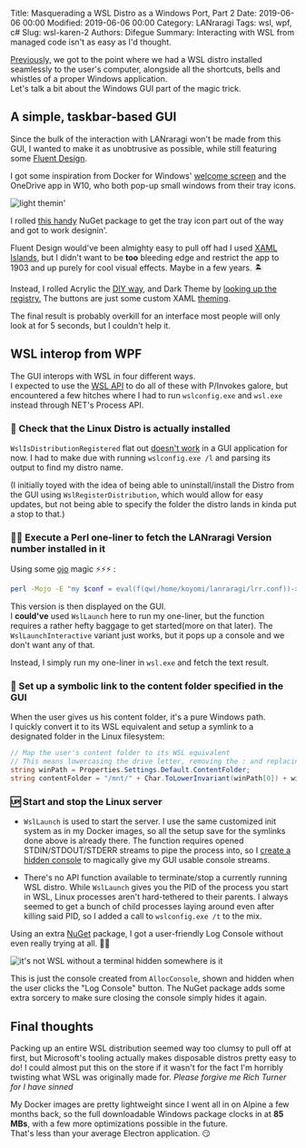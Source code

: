 Title: Masquerading a WSL Distro as a Windows Port, Part 2
Date: 2019-06-06 00:00
Modified: 2019-06-06 00:00
Category: LANraragi
Tags: wsl, wpf, c#
Slug: wsl-karen-2
Authors: Difegue
Summary: Interacting with WSL from managed code isn't as easy as I'd thought.

[Previously,]({static}/wsl-karen-1.html) we got to the point where we had a WSL distro installed seamlessly to the user's computer, alongside all the shortcuts, bells and whistles of a proper Windows application.  
Let's talk a bit about the Windows GUI part of the magic trick.  

## A simple, taskbar-based GUI  

Since the bulk of the interaction with LANraragi won't be made from this GUI, I wanted to make it as unobtrusive as possible, while still featuring some [Fluent Design](https://www.microsoft.com/design/fluent/).  

I got some inspiration from Docker for Windows' [welcome screen](https://docs.docker.com/docker-for-windows/images/docker-app-welcome.png) and the OneDrive app in W10, who both pop-up small windows from their tray icons.

![light themin']({static}/images/karen-light.jpg)  

I rolled [this handy](https://www.nuget.org/packages/Hardcodet.NotifyIcon.Wpf/) NuGet package to get the tray icon part out of the way and got to work designin'.  

Fluent Design would've been almighty easy to pull off had I used [XAML Islands](https://docs.microsoft.com/en-us/windows/apps/desktop/modernize/xaml-islands), but I didn't want to be **too** bleeding edge and restrict the app to 1903 and up purely for cool visual effects. Maybe in a few years. 🏝   

Instead, I rolled Acrylic the [DIY way](https://withinrafael.com/2018/02/01/adding-acrylic-blur-to-your-windows-10-apps-redstone-4-desktop-apps/), and Dark Theme by [looking up the registry.](https://engy.us/blog/2018/10/20/dark-theme-in-wpf/) The buttons are just some custom XAML [theming](https://github.com/Difegue/Karen/blob/master/Karen/App.xaml#L69).  

The final result is probably overkill for an interface most people will only look at for 5 seconds, but I couldn't help it. 

## WSL interop from WPF

The GUI interops with WSL in four different ways.  
I expected to use the [WSL API](https://docs.microsoft.com/en-us/windows/desktop/api/_wsl/) to do all of these with P/Invokes galore, but encountered a few hitches where I had to run `wslconfig.exe` and `wsl.exe` instead through NET's Process API.

### 🐧 Check that the Linux Distro is actually installed

`WslIsDistributionRegistered` flat out [doesn't work](https://stackoverflow.com/questions/55681500/why-did-wslapi-suddenly-stop-working-in-wpf-applications) in a GUI application for now. I had to make due with running `wslconfig.exe /l` and parsing its output to find my distro name.  

(I initially toyed with the idea of being able to uninstall/install the Distro from the GUI using `WslRegisterDistribution`, which would allow for easy updates, but not being able to specify the folder the distro lands in kinda put a stop to that.)

### 🐱‍💻 Execute a Perl one-liner to fetch the LANraragi Version number installed in it

Using some [ojo](https://mojolicious.org/perldoc/ojo) magic ⚡⚡⚡ :
~~~~bash
perl -Mojo -E "my $conf = eval(f(qw(/home/koyomi/lanraragi/lrr.conf))->slurp); say %$conf{version}.q/ - '/.%$conf{version_name}.q/'/ "
~~~~

This version is then displayed on the GUI.  
I **could've** used `WslLaunch` here to run my one-liner, but the function requires a rather hefty baggage to get started(more on that later). The `WslLaunchInteractive` variant just works, but it pops up a console and we don't want any of that.  

Instead, I simply run my one-liner in `wsl.exe` and fetch the text result.

### 📂 Set up a symbolic link to the content folder specified in the GUI

When the user gives us his content folder, it's a pure Windows path.   
I quickly convert it to its WSL equivalent and setup a symlink to a designated folder in the Linux filesystem:  

~~~~c#
// Map the user's content folder to its WSL equivalent
// This means lowercasing the drive letter, removing the : and replacing every \ by a /.
string winPath = Properties.Settings.Default.ContentFolder;
string contentFolder = "/mnt/" + Char.ToLowerInvariant(winPath[0]) + winPath.Substring(1).Replace(":", "").Replace("\\", "/");
~~~~

### 🆙 Start and stop the Linux server

* `WslLaunch` is used to start the server. I use the same customized init system as in my Docker images, so all the setup save for the symlinks done above is already there. The function requires opened STDIN/STDOUT/STDERR streams to pipe the process into, so I [create a hidden console](https://docs.microsoft.com/en-us/windows/console/allocconsole) to magically give my GUI usable console streams.

* There's no API function available to terminate/stop a currently running WSL distro. While `WslLaunch` gives you the PID of the process you start in WSL, Linux processes aren't hard-tethered to their parents. I always seemed to get a bunch of child processes laying around even after killing said PID, so I added a call to `wslconfig.exe /t` to the mix.

Using an extra [NuGet](https://www.nuget.org/packages/HideConsoleOnClose/) package, I got a user-friendly Log Console without even really trying at all. 🥤😎

![it's not WSL without a terminal hidden somewhere is it]({static}/images/karen-dark.jpg)  

This is just the console created from `AllocConsole`, shown and hidden when the user clicks the "Log Console" button. The NuGet package adds some extra sorcery to make sure closing the console simply hides it again.

## Final thoughts 

Packing up an entire WSL distribution seemed way too clumsy to pull off at first, but Microsoft's tooling actually makes disposable distros pretty easy to do! I could almost put this on the store if it wasn't for the fact I'm horribly twisting what WSL was originally made for. _Please forgive me Rich Turner for I have sinned_  

My Docker images are pretty lightweight since I went all in on Alpine a few months back, so the full downloadable Windows package clocks in at **85 MBs**, with a few more optimizations possible in the future.  
That's less than your average Electron application. 😏  
